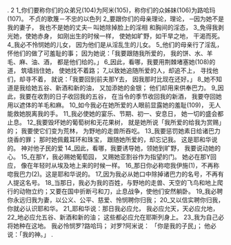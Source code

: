 . 2 
1_你们要称你们的众弟兄(104)为阿米(105)，称你们的众姊妹(106)为路哈玛(107)。 
不贞的歌篾－不忠的以色列 
2_要跟你们的母亲理论，理论， 
─因为她不是我的妻子， 
我也不是她的丈夫─ 
叫她除掉脸上的淫相 
和胸间的淫态， 
3_免得我剥光她，使她赤身， 
如刚出生的时候一样， 
使她如旷野，如干旱之地， 
干渴而死。 
4_我必不怜悯她的儿女， 
因为他们是从淫乱生的儿女。 
5_他们的母亲行了淫乱， 
怀他们的做了可羞耻的事； 
因为她说：「我要跟随我所爱的， 
我的饼、水、羊毛、麻、油、酒， 
都是他们给的。」 
6_因此，看哪，我要用荆棘堵塞她(108)的道， 
筑墙挡住她， 
使她找不着路； 
7_以致她追随所爱的人，却追不上， 
寻找他们，却寻不着， 
就说：「我要回到前夫那Y去， 
因我那时比现在还好。」 
8_她不知道是我给她五谷、新酒和新的油， 
又加添她的金银； 
他们却用来供奉巴力。 
9_因此，我要在收割的日子收回我的五谷， 
在当令的季节收回我的新酒， 
我要夺回她用以遮体的羊毛和麻。 
10_如今我必在她所爱的人眼前显露她的羞耻(109)， 
无人能救她脱离我的手。 
11_我必使她的宴乐、节期、初一、安息日， 
她一切的盛会都止息。 
12_我要毁坏她的葡萄树和无花果树， 
就是她所说「我所爱的给我为赏赐」的； 
我要使它们变为荒林， 
为野地的走兽所吞吃。 
13_我要惩罚她素日给诸巴力烧香的罪； 
那时她佩戴耳环和珠宝， 
跟随她所爱的，却忘记我。 
这是耶和华说的。 
神对他子民的爱 
14_因此，看哪，我要诱导她，领她到旷野， 
我要说动她的心。 
15_在那Y，我必赐她葡萄园， 
又赐她亚割谷作为指望的门。 
她必在那Y回应， 
像在年轻时从埃及地上来的时候一样。 
16_那日你必称唿我伊施(1)，不再称唿我巴力(2)。这是耶和华说的。 17_因为我必从她口中除掉诸巴力的名号，不再有人提这名号。 18_当那日，我必为我的百姓，与野地的走兽、天空的飞鸟和地上爬行的动物立约；又要在国中折断弓和刀，止息战争，使他们安然躺卧。 19_我必聘你永远归我为妻，以公义、公平、慈爱、怜悯聘你归我； 20_又以信实聘你归我，你就必认识耶和华。 
21_耶和华说：那日我必应允， 
我必应允天，天必应允地， 
22_地必应允五谷、新酒和新的油； 
这些都必应允在耶斯列身上。 
23_我为自己必将她种在这地。 
我必怜悯罗?路哈玛； 
对罗?阿米说： 
「你是我的子民」； 
他必说：「我的神。」 
.